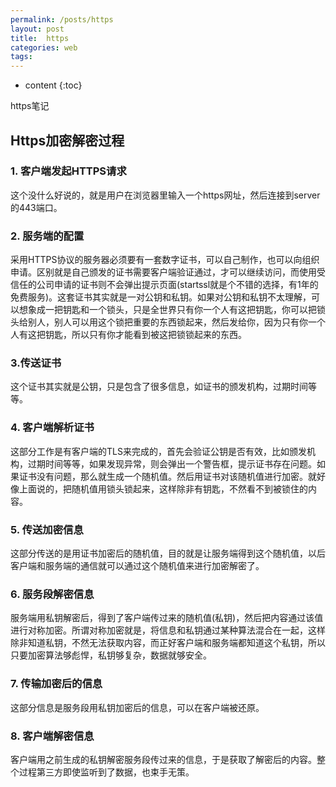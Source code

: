 ```yaml
---
permalink: /posts/https
layout: post
title:  https
categories: web
tags:
---
```


* content
{:toc}

https笔记




## Https加密解密过程

### 1. 客户端发起HTTPS请求

这个没什么好说的，就是用户在浏览器里输入一个https网址，然后连接到server的443端口。

### 2. 服务端的配置

采用HTTPS协议的服务器必须要有一套数字证书，可以自己制作，也可以向组织申请。区别就是自己颁发的证书需要客户端验证通过，才可以继续访问，而使用受信任的公司申请的证书则不会弹出提示页面(startssl就是个不错的选择，有1年的免费服务)。这套证书其实就是一对公钥和私钥。如果对公钥和私钥不太理解，可以想象成一把钥匙和一个锁头，只是全世界只有你一个人有这把钥匙，你可以把锁头给别人，别人可以用这个锁把重要的东西锁起来，然后发给你，因为只有你一个人有这把钥匙，所以只有你才能看到被这把锁锁起来的东西。

### 3.传送证书

这个证书其实就是公钥，只是包含了很多信息，如证书的颁发机构，过期时间等等。

### 4. 客户端解析证书

这部分工作是有客户端的TLS来完成的，首先会验证公钥是否有效，比如颁发机构，过期时间等等，如果发现异常，则会弹出一个警告框，提示证书存在问题。如果证书没有问题，那么就生成一个随机值。然后用证书对该随机值进行加密。就好像上面说的，把随机值用锁头锁起来，这样除非有钥匙，不然看不到被锁住的内容。

### 5. 传送加密信息

这部分传送的是用证书加密后的随机值，目的就是让服务端得到这个随机值，以后客户端和服务端的通信就可以通过这个随机值来进行加密解密了。

### 6. 服务段解密信息

服务端用私钥解密后，得到了客户端传过来的随机值(私钥)，然后把内容通过该值进行对称加密。所谓对称加密就是，将信息和私钥通过某种算法混合在一起，这样除非知道私钥，不然无法获取内容，而正好客户端和服务端都知道这个私钥，所以只要加密算法够彪悍，私钥够复杂，数据就够安全。

### 7. 传输加密后的信息

这部分信息是服务段用私钥加密后的信息，可以在客户端被还原。

### 8. 客户端解密信息

客户端用之前生成的私钥解密服务段传过来的信息，于是获取了解密后的内容。整个过程第三方即使监听到了数据，也束手无策。
